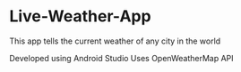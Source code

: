 # Live-Weather-App
This app tells the current weather of any city in the world

Developed using Android Studio
Uses OpenWeatherMap API
